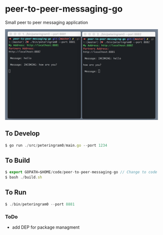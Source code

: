 # peer-to-peer-messaging-go

Small peer to peer messaging application

![alt tag](./demo.png)

## To Develop
````javascript
$ go run ./src/peteringram0/main.go --port 1234
````

## To Build
````javascript
$ export GOPATH=$HOME/code/peer-to-peer-messaging-go // Change to code path
$ bash ./build.sh
````

## To Run
````javascript
$ ./bin/peteringram0 --port 8881
````

### ToDo
* add DEP for package managment